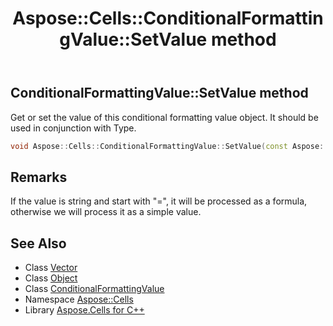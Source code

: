 ﻿---
title: Aspose::Cells::ConditionalFormattingValue::SetValue method
linktitle: SetValue
second_title: Aspose.Cells for C++ API Reference
description: 'Aspose::Cells::ConditionalFormattingValue::SetValue method. Get or set the value of this conditional formatting value object. It should be used in conjunction with Type in C++.'
type: docs
weight: 700
url: /cpp/aspose.cells/conditionalformattingvalue/setvalue/
---
## ConditionalFormattingValue::SetValue method


Get or set the value of this conditional formatting value object. It should be used in conjunction with Type.

```cpp
void Aspose::Cells::ConditionalFormattingValue::SetValue(const Aspose::Cells::Object &value)
```

## Remarks


If the value is string and start with "=", it will be processed as a formula, otherwise we will process it as a simple value. 
## See Also

* Class [Vector](../../vector/)
* Class [Object](../../object/)
* Class [ConditionalFormattingValue](../)
* Namespace [Aspose::Cells](../../)
* Library [Aspose.Cells for C++](../../../)
